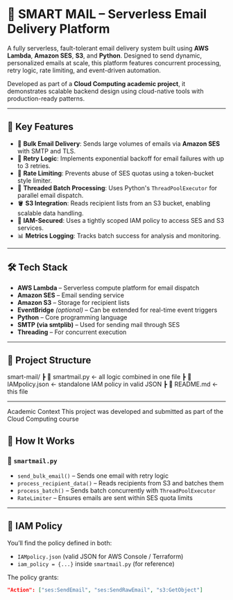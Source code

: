 
# 📧 SMART MAIL – Serverless Email Delivery Platform

A fully serverless, fault-tolerant email delivery system built using **AWS Lambda**, **Amazon SES**, **S3**, and **Python**. Designed to send dynamic, personalized emails at scale, this platform features concurrent processing, retry logic, rate limiting, and event-driven automation.

Developed as part of a **Cloud Computing academic project**, it demonstrates scalable backend design using cloud-native tools with production-ready patterns.

---

## 🚀 Key Features

- 📨 **Bulk Email Delivery**: Sends large volumes of emails via **Amazon SES** with SMTP and TLS.
- 🔁 **Retry Logic**: Implements exponential backoff for email failures with up to 3 retries.
- 🔄 **Rate Limiting**: Prevents abuse of SES quotas using a token-bucket style limiter.
- 🧵 **Threaded Batch Processing**: Uses Python's `ThreadPoolExecutor` for parallel email dispatch.
- 🪣 **S3 Integration**: Reads recipient lists from an S3 bucket, enabling scalable data handling.
- 🔐 **IAM-Secured**: Uses a tightly scoped IAM policy to access SES and S3 services.
- 📊 **Metrics Logging**: Tracks batch success for analysis and monitoring.

---

## 🛠️ Tech Stack

- **AWS Lambda** – Serverless compute platform for email dispatch
- **Amazon SES** – Email sending service
- **Amazon S3** – Storage for recipient lists
- **EventBridge** *(optional)* – Can be extended for real-time event triggers
- **Python** – Core programming language
- **SMTP (via smtplib)** – Used for sending mail through SES
- **Threading** – For concurrent execution

---

## 📂 Project Structure
smart-mail/
┣ 📜 smartmail.py ← all logic combined in one file
┣ 📜 IAMpolicy.json ← standalone IAM policy in valid JSON
┣ 📜 README.md ← this file


---
Academic Context
This project was developed and submitted as part of the Cloud Computing course
## 🧠 How It Works

### 🔹 `smartmail.py`

- `send_bulk_email()` – Sends one email with retry logic
- `process_recipient_data()` – Reads recipients from S3 and batches them
- `process_batch()` – Sends batch concurrently with `ThreadPoolExecutor`
- `RateLimiter` – Ensures emails are sent within SES quota limits

---

## 🔐 IAM Policy

You’ll find the policy defined in both:
- `IAMpolicy.json` (valid JSON for AWS Console / Terraform)
- `iam_policy = {...}` inside `smartmail.py` (for reference)

The policy grants:
```json
"Action": ["ses:SendEmail", "ses:SendRawEmail", "s3:GetObject"]


